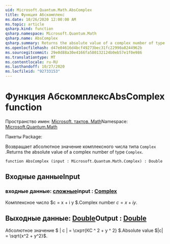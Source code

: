 ```yaml
---
uid: Microsoft.Quantum.Math.AbsComplex
title: Функция Абскомплекс
ms.date: 10/26/2020 12:00:00 AM
ms.topic: article
qsharp.kind: function
qsharp.namespace: Microsoft.Quantum.Math
qsharp.name: AbsComplex
qsharp.summary: Returns the absolute value of a complex number of type `Complex`.
ms.openlocfilehash: d47e04616d4bcf49273bec31fc22990a8244962b
ms.sourcegitcommit: 29e0d88a30e4166fa580132124b0eb57e1f0e986
ms.translationtype: MT
ms.contentlocale: ru-RU
ms.lasthandoff: 10/27/2020
ms.locfileid: "92733153"
---
```

# <a name="abscomplex-function"></a><span data-ttu-id="6f71c-102">Функция Абскомплекс</span><span class="sxs-lookup"><span data-stu-id="6f71c-102">AbsComplex function</span></span>

<span data-ttu-id="6f71c-103">Пространство имен: [Microsoft. тактов. Math](xref:Microsoft.Quantum.Math)</span><span class="sxs-lookup"><span data-stu-id="6f71c-103">Namespace: [Microsoft.Quantum.Math](xref:Microsoft.Quantum.Math)</span></span>

<span data-ttu-id="6f71c-104">Пакеты [](https://nuget.org/packages/)</span><span class="sxs-lookup"><span data-stu-id="6f71c-104">Package: [](https://nuget.org/packages/)</span></span>


<span data-ttu-id="6f71c-105">Возвращает абсолютное значение комплексного числа типа `Complex` .</span><span class="sxs-lookup"><span data-stu-id="6f71c-105">Returns the absolute value of a complex number of type `Complex`.</span></span>

```qsharp
function AbsComplex (input : Microsoft.Quantum.Math.Complex) : Double
```


## <a name="input"></a><span data-ttu-id="6f71c-106">Входные данные</span><span class="sxs-lookup"><span data-stu-id="6f71c-106">Input</span></span>

### <a name="input--complex"></a><span data-ttu-id="6f71c-107">входные данные: [сложные](xref:Microsoft.Quantum.Math.Complex)</span><span class="sxs-lookup"><span data-stu-id="6f71c-107">input : [Complex](xref:Microsoft.Quantum.Math.Complex)</span></span>

<span data-ttu-id="6f71c-108">Комплексное число $c = x + i y $.</span><span class="sxs-lookup"><span data-stu-id="6f71c-108">Complex number $c = x + i y$.</span></span>



## <a name="output--double"></a><span data-ttu-id="6f71c-109">Выходные данные: [Double](xref:microsoft.quantum.lang-ref.double)</span><span class="sxs-lookup"><span data-stu-id="6f71c-109">Output : [Double](xref:microsoft.quantum.lang-ref.double)</span></span>

<span data-ttu-id="6f71c-110">Абсолютное значение $ | c | = \скрт{КС ^ 2 + y ^ 2} $.</span><span class="sxs-lookup"><span data-stu-id="6f71c-110">Absolute value $|c| = \sqrt{x^2 + y^2}$.</span></span>